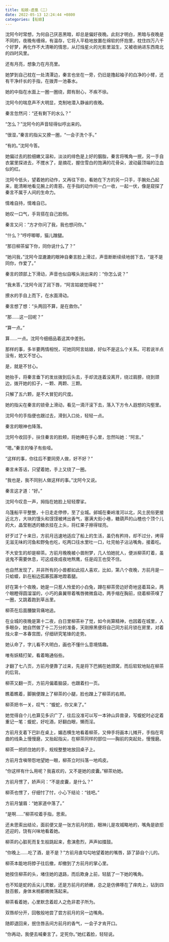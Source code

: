 ```yaml
---
title: 船娘-虚凰（二）
date: 2022-05-13 12:24:44 +0800
categories: [船娘]
---
```


沈阿今时常想，为何自己厌恶黑暗，却总是偏好夜晚。此刻才明白，黑暗与夜晚是不同的，夜晚有缠绵，有温存，它将人平稳地放置在绵软的怀抱里，枕住四万八千个好梦，再化作不大清晰的情思，从灯烛星火的光影里滋生，又被收纳进东西南北的四时风里。

还有月亮，想象力在月亮里。

她梦到自己枕在一处清潭边，秦言也坐在一旁，仍旧是撸起袖子的白净的小臂，还有干净纤长的手指，在拨弄一池春水。

她的中指在水面上一圈一圈绕，颇有耐心，不疾不徐。

沈阿今的喘息声不大明显，克制地潜入静谧的夜晚。

秦言忽然问：“还有剩下的水么？”

“怎么？”沈阿今的声音轻得似哼出来的。

“很湿，”秦言的指尖又撩一圈，“一会子洗个手。”

“有的。”沈阿今答。

她偏过去的脸细嫩又温和，淡淡的绯色是上好的胭脂，秦言将嘴角一抿，另一手自衣裳里探进去，不搅水了，是摘花，握住雪白的饱满的花骨朵，波动最顶端的泣血似的红。

沈阿今低头，望着她的动作，又再往下些，看她在下方的另一只手，手腕处凸起来，能清晰地看见腕上的青筋，在手指的动作间一凸一收，一起一伏，像是窥探了秦言不属于人间的生命力。

情难自持，情难自已。

她叹一口气，手背搭在自己脸侧。

秦言又问：“方才你问了我，我也想问你。”

“什么？”哼哼唧唧，猫儿蹭腿。

“那日柳茶留下你，同你说什么了？”

“她问我，”沈阿今湿漉漉的眼神自秦言脸上滑过，声音断断续续地弱下去，“是不是同你，作爱了。”

秦言的颈部上下滑动，声音也似自喉头淌出来的：“你怎么说？”

“我未答，”沈阿今润了润下唇，“阿言姑娘觉得呢？”

撩水的手自上而下，在水面滑动。

秦言想了想：“头两回不算，是在救你。”

“那……这一回呢？”

“算一点。”

算……一点。沈阿今细细品着这其中差别。

那样的事，多半要两情相悦，可她同阿言姑娘，好似不是这么个关系。可若说半点没有，她又不甘心。

是，就是不甘心。

她抬手，将秦言垂下的发丝拨到后头去，手却流连着没离开，绕过肩膀，绕到颈边，拨开她的扣子，一颗、两颗、三颗。

只解了五六颗，是不大冒犯的尺度。

她的指尖在秦言的锁骨上滑动，看见一滴汗滚下去，落入下方令人遐想的沟壑里。

沈阿今的手指便也跟过去，滑到入口处，轻轻一点。

秦言的眼神也降落。

沈阿今收回手，扶住秦言的脸颊，将她捧在手心里，忽然叫她：“阿言。”

“嗯。”秦言的嗓子有些哑。

“这样的事，你往后不要同旁人做，好不好？”

秦言未答话，只望着她，手上又绕了一圈。

“我也是，我不同别人做这样的事。”沈阿今又说。

秦言这才道：“好。”

沈阿今叹息一声，拇指在她脸上轻轻摩挲。

乌篷船平平整整，十日走走停停，至了业城。邺城在秦岭淮河以北，风土民俗更接近北方，大块的馒头和馍馍被烤出香气，塞满大街小巷，糖葫芦的山楂也个顶个儿的大，晶莹剔透的糖衣挂在上头，将红果子擦得锃亮。

好歹过了十来日，方前月迅速地适应了船上的生活，虽仍有矜持，却不过分，烤得无滋无味的河鱼和野兔也吃，吃两口往水里吐一口，吐完帕子沾沾嘴角，接着吃。

不大安生的却是柳茶。方前月晚晚被小兽附梦，几人怕她扰人，便派柳茶盯着，虽说鬼不需要休息，可这成夜成夜地熬鹰，任是阎王也受不住。

也自然发现了，并非所有的小兽都如此招人喜欢，比如，第八个夜晚，方前月是一只蛤蟆，趴在船边孤寡孤寡地蹬着腿。

好在第十个夜晚，她是一只惹人怜爱的小白兔，蹲在柳茶旁边好奇地竖着耳朵，两个眼瞪得圆溜溜的，小巧的鼻翼带着嘴唇微微翕动，两手缩在胸前，绕着柳茶嗅了一圈，又跳着跑到草丛里。

柳茶在后面腰酸背痛地追。

在业城的夜晚是第十二夜，白日里柳茶补了觉，如今尚算精神，也因着在城里，人多眼杂，她自然做了十二万分的准备，天刚擦黑便将自己同方前月锁在房里，对着烛火拿一本春宫图，仔细研究笔锋的走势。

她认命了，字儿看不大明白，画也不懂什么意境情趣。

唯有妖精打架，看着略通俗些。

才翻了七八页，方前月便靠了过来，先是将下巴搁在她颈窝，而后软软地贴在柳茶的后背。

柳茶又翻一页，方前月偏着脑袋，也跟着扫一页。

瞧着瞧着，脚腕便蹭上了柳茶的小腿，脸也蹭上了柳茶的右颊。

柳茶把书一关，叹气：“蝮蛇，你又来了。”

她觉得自个儿也算见多识广了，往后没准可以写一本钟山异兽录，写蝮蛇时必定着重记一笔：蝮蛇，好吃酒，好翻白眼，懒而淫。

方前月支着下巴趴在桌上，媚态横生地看着柳茶，又伸手将画本儿摊开，手指在弯曲的线条上慢慢磨，又抬起指尖，在柳茶同样的部位——胸前的突起处，慢慢磨。

柳茶一把抓住她的手，规规整整地放回桌子上。

方前月含嗔带怨地望她一眼，柳茶立时抖落一地鸡皮。

“你这样有什么用呢？我喜欢的，又不是她的皮囊。”柳茶劝她。

方前月愣了，娇声问：“不是皮囊，是什么？”

柳茶也愣了，仔细忖了忖，小心下结论：“钱吧。”

方前月皱眉：“她家道中落了。”

“是啊……”柳茶咬着手指，思索。

还未思索出结论，面前便又是一张方前月的脸，眼神儿是攻城略地的，嘴角是欲拒还迎的，饶有兴味地看着她。

柳茶的心脏死而复生般跳起来，愈演愈烈，声声如擂鼓。

“你晚上……吃了酒，是不是？”方前月直勾勾地望着她的嘴唇，舔了舔自个儿的。

柳茶本能地将脖子往后撤，却撤到了方前月的掌心里。

她按住柳茶的头，堵住她的退路，而后欺身上前，轻舐了一下她的嘴角。

也不知是蛇的舌尖儿灵敏，还是方前月的娇嫩，总之是仿佛啄在了痒肉上，钻到四肢百骸，身体末梢都微微荡起来。

柳茶看着她，心里默念着趁人之危非君子所为。

双唇却分开，回敬般地尝了尝方前月的另一边嘴角。

随即退回来，抿住唇舌间方前月的香气，一会子才肯开口。

“你再动，我便去喊秦言了。定死你。”她红着脸，轻轻说。

